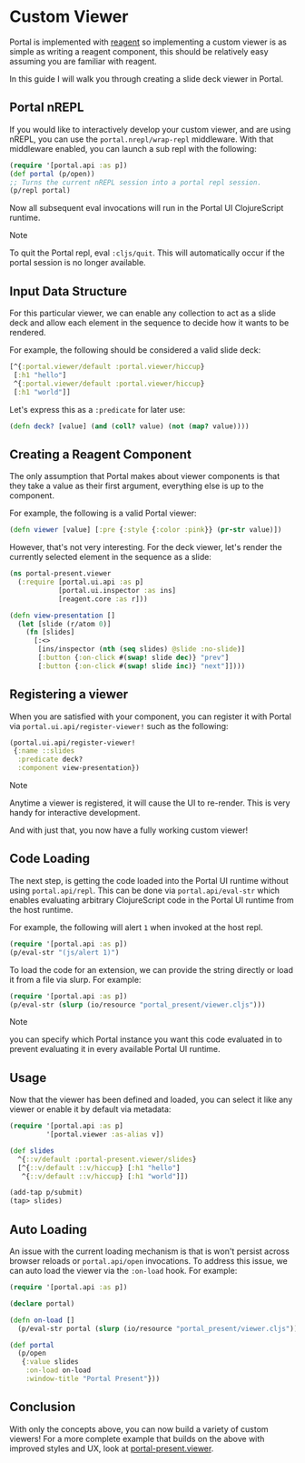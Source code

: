 # Custom Viewer

Portal is implemented with [reagent][reagent] so implementing a custom viewer is
as simple as writing a reagent component, this should be relatively easy
assuming you are familiar with reagent.

In this guide I will walk you through creating a slide deck viewer in Portal.

## Portal nREPL

If you would like to interactively develop your custom viewer, and are using
nREPL, you can use the `portal.nrepl/wrap-repl` middleware. With that middleware
enabled, you can launch a sub repl with the following:

```clojure
(require '[portal.api :as p])
(def portal (p/open))
;; Turns the current nREPL session into a portal repl session.
(p/repl portal)
```

Now all subsequent eval invocations will run in the Portal UI ClojureScript
runtime.

> [!NOTE]
> To quit the Portal repl, eval `:cljs/quit`. This will automatically
> occur if the portal session is no longer available.

## Input Data Structure

For this particular viewer, we can enable any collection to act as a slide deck
and allow each element in the sequence to decide how it wants to be rendered.

For example, the following should be considered a valid slide deck:

```clojure
[^{:portal.viewer/default :portal.viewer/hiccup}
 [:h1 "hello"]
 ^{:portal.viewer/default :portal.viewer/hiccup}
 [:h1 "world"]]
```

Let's express this as a `:predicate` for later use:

```clojure
(defn deck? [value] (and (coll? value) (not (map? value))))
```

## Creating a Reagent Component

The only assumption that Portal makes about viewer components is that they take
a value as their first argument, everything else is up to the component.

For example, the following is a valid Portal viewer:

```clojure
(defn viewer [value] [:pre {:style {:color :pink}} (pr-str value)])
```

However, that's not very interesting. For the deck viewer, let's render the
currently selected element in the sequence as a slide:

```clojure
(ns portal-present.viewer
  (:require [portal.ui.api :as p]
            [portal.ui.inspector :as ins]
            [reagent.core :as r]))

(defn view-presentation []
  (let [slide (r/atom 0)]
    (fn [slides]
      [:<>
       [ins/inspector (nth (seq slides) @slide :no-slide)]
       [:button {:on-click #(swap! slide dec)} "prev"]
       [:button {:on-click #(swap! slide inc)} "next"]])))
```

## Registering a viewer

When you are satisfied with your component, you can register it with Portal via
`portal.ui.api/register-viewer!` such as the following:

```clojure
(portal.ui.api/register-viewer!
 {:name ::slides
  :predicate deck?
  :component view-presentation})
```

> [!NOTE]
> Anytime a viewer is registered, it will cause the UI to re-render. This
> is very handy for interactive development.

And with just that, you now have a fully working custom viewer!

## Code Loading

The next step, is getting the code loaded into the Portal UI runtime without
using `portal.api/repl`. This can be done via `portal.api/eval-str` which
enables evaluating arbitrary ClojureScript code in the Portal UI runtime from
the host runtime.

For example, the following will alert `1` when invoked at the host repl.

```clojure
(require '[portal.api :as p])
(p/eval-str "(js/alert 1)")
```

To load the code for an extension, we can provide the string directly or load it
from a file via slurp. For example:

```clojure
(require '[portal.api :as p])
(p/eval-str (slurp (io/resource "portal_present/viewer.cljs")))
```

> [!NOTE]
> you can specify which Portal instance you want this code evaluated in
> to prevent evaluating it in every available Portal UI runtime.

## Usage

Now that the viewer has been defined and loaded, you can select it like any viewer or enable it by default via metadata:

```clojure
(require '[portal.api :as p]
         '[portal.viewer :as-alias v])

(def slides
  ^{::v/default :portal-present.viewer/slides}
  [^{::v/default ::v/hiccup} [:h1 "hello"]
   ^{::v/default ::v/hiccup} [:h1 "world"]])

(add-tap p/submit)
(tap> slides)
```

## Auto Loading

An issue with the current loading mechanism is that is won't persist across
browser reloads or `portal.api/open` invocations. To address this issue, we can
auto load the viewer via the `:on-load` hook. For example:

```clojure
(require '[portal.api :as p])

(declare portal)

(defn on-load []
  (p/eval-str portal (slurp (io/resource "portal_present/viewer.cljs"))))

(def portal
  (p/open
   {:value slides
    :on-load on-load
    :window-title "Portal Present"}))
```

## Conclusion

With only the concepts above, you can now build a variety of custom viewers!
For a more complete example that builds on the above with improved styles and
UX, look at [portal-present.viewer](./src/portal_present/viewer.cljs).

[reagent]: https://reagent-project.github.io/
